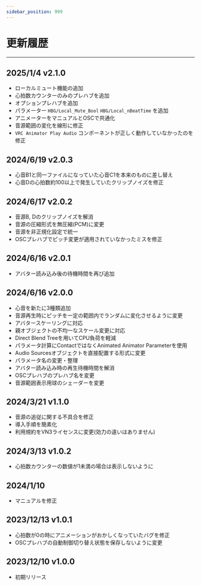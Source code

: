 ```yaml
---
sidebar_position: 999
---
```


# 更新履歴
<hr/>

<!--
## 2025/6/24 v2.2.0
- 心拍計にハートアイコンを追加
  - アイコンは任意の画像に変更可能
  - 明滅の初期対象をアイコンに設定
  - 明滅の対象は　なし、アイコン、数字、全て　から選択可能
- アバター読み込み後の待機時間を10秒から1秒に変更
- `Blend` のパラメータ名を `HBG/Blend` に変更
- Unity上で `HBG/Local_Mute_Bool` を True にすると、永続的に他人に聞こえなくなる挙動を修正
-->

## 2025/1/4 v2.1.0
- ローカルミュート機能の追加
- 心拍数カウンターのみのプレハブを追加
- オプションプレハブを追加
- パラメーター `HBG/Local_Mute_Bool` `HBG/Local_nBeatTime` を追加
- アニメーターをマニュアルとOSCで共通化
- 音源範囲の変化を線形に修正
- `VRC Animator Play Audio` コンポーネントが正しく動作していなかったのを修正

## 2024/6/19 v2.0.3
- 心音B1と同一ファイルになっていた心音C1を本来のものに差し替え
- 心音Dの心拍数約100以上で発生していたクリップノイズを修正

## 2024/6/17 v2.0.2
- 音源B, Dのクリップノイズを解消
- 音源の圧縮形式を無圧縮(PCM)に変更
- 音源を非正規化設定で統一
- OSCプレハブでピッチ変更が適用されていなかったミスを修正

## 2024/6/16 v2.0.1
- アバター読み込み後の待機時間を再び追加

## 2024/6/16 v2.0.0
- 心音を新たに3種類追加
- 音源再生時にピッチを一定の範囲内でランダムに変化させるように変更
- アバタースケーリングに対応
- 親オブジェクトの不均一なスケール変更に対応
- Direct Blend Treeを用いてCPU負荷を軽減
- パラメータ計算にContactではなくAnimated Animator Parameterを使用
- Audio Sourcesオブジェクトを直接配置する形式に変更
- パラメータ名の変更・整理
- アバター読み込み時の再生待機時間を解消
- OSCプレハブのプレハブ名を変更
- 音源範囲表示用球のシェーダーを変更

## 2024/3/21 v1.1.0
- 音源の追従に関する不具合を修正
- 導入手順を簡素化
- 利用規約をVN3ライセンスに変更(効力の違いはありません)

## 2024/3/13 v1.0.2
- 心拍数カウンターの数値が1未満の場合は表示しないように

## 2024/1/10
- マニュアルを修正

## 2023/12/13 v1.0.1
- 心拍数が0の時にアニメーションがおかしくなっていたバグを修正
- OSCプレハブの自動制御切り替え状態を保存しないように変更

## 2023/12/10 v1.0.0
- 初期リリース